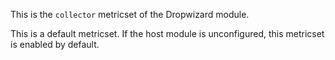 This is the `collector` metricset of the Dropwizard module.

This is a default metricset. If the host module is unconfigured, this metricset is enabled by default.
